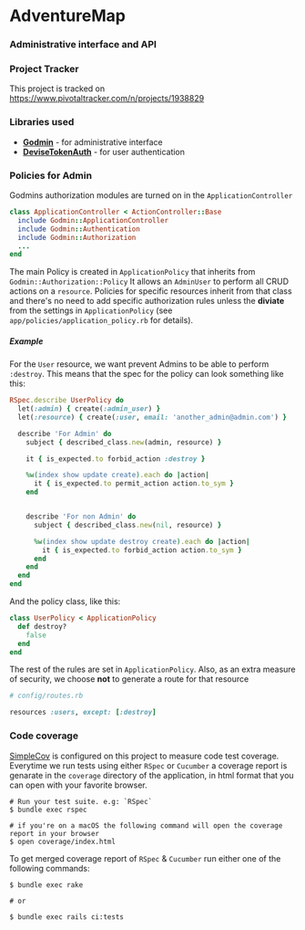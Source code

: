 # AdventureMap
### Administrative interface and API

### Project Tracker
This project is tracked on https://www.pivotaltracker.com/n/projects/1938829

### Libraries used
- [**Godmin**](https://github.com/varvet/godmin) - for administrative interface
- [**DeviseTokenAuth**](https://github.com/lynndylanhurley/devise_token_auth) - for user authentication

### Policies for Admin

Godmins authorization modules are turned on in the `ApplicationController`

```ruby
class ApplicationController < ActionController::Base
  include Godmin::ApplicationController
  include Godmin::Authentication
  include Godmin::Authorization
  ...
end
```

The main Policy is created in `ApplicationPolicy` that inherits from `Godmin::Authorization::Policy`
It allows an `AdminUser` to perform all CRUD actions on a `resource`. Policies for specific resources inherit from that class and there's no
 need to add specific authorization rules unless the **diviate** from the settings in `ApplicationPolicy`
 (see `app/policies/application_policy.rb` for details).

##### Example
For the `User` resource, we want prevent Admins to be able to perform `:destroy`. This means that the spec for the policy can look something like this:


```ruby
RSpec.describe UserPolicy do
  let(:admin) { create(:admin_user) }
  let(:resource) { create(:user, email: 'another_admin@admin.com') }

  describe 'For Admin' do
    subject { described_class.new(admin, resource) }

    it { is_expected.to forbid_action :destroy }

    %w(index show update create).each do |action|
      it { is_expected.to permit_action action.to_sym }
    end


    describe 'For non Admin' do
      subject { described_class.new(nil, resource) }

      %w(index show update destroy create).each do |action|
        it { is_expected.to forbid_action action.to_sym }
      end
    end
  end
end
```

And the policy class, like this:

```ruby
class UserPolicy < ApplicationPolicy
  def destroy?
    false
  end
end
```

The rest of the rules are set in `ApplicationPolicy`. Also, as an extra measure of security, we choose **not** to generate a route for that resource

```ruby
# config/routes.rb

resources :users, except: [:destroy]
```

### Code coverage

[SimpleCov](https://github.com/colszowka/simplecov) is configured on this project to measure code test coverage. Everytime we run tests using either `RSpec` or `Cucumber` a coverage report is genarate in the `coverage` directory of the application, in html format that you can open with your favorite browser.

```shell
# Run your test suite. e.g: `RSpec`
$ bundle exec rspec

# if you're on a macOS the following command will open the coverage report in your browser
$ open coverage/index.html
```

To get merged coverage report of `RSpec` & `Cucumber` run either one of the following commands:

```shell
$ bundle exec rake

# or

$ bundle exec rails ci:tests
```

